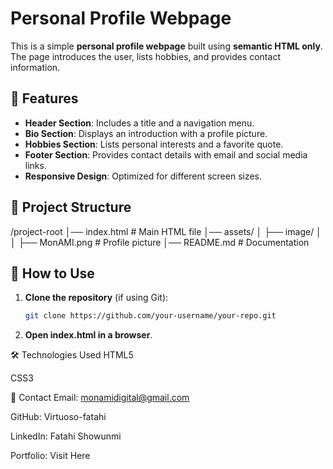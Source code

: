 # Personal Profile Webpage

This is a simple **personal profile webpage** built using **semantic HTML only**. The page introduces the user, lists hobbies, and provides contact information.

## 📌 Features
- **Header Section**: Includes a title and a navigation menu.
- **Bio Section**: Displays an introduction with a profile picture.
- **Hobbies Section**: Lists personal interests and a favorite quote.
- **Footer Section**: Provides contact details with email and social media links.
- **Responsive Design**: Optimized for different screen sizes.

## 📂 Project Structure
/project-root │── index.html # Main HTML file │── assets/ │ ├── image/ │ │ ├── MonAMI.png # Profile picture │── README.md # Documentation


## 🚀 How to Use
1. **Clone the repository** (if using Git):  
   ```bash
   git clone https://github.com/your-username/your-repo.git

2. **Open index.html in a browser**.

🛠 Technologies Used
HTML5

CSS3

📧 Contact
Email: monamidigital@gmail.com

GitHub: Virtuoso-fatahi

LinkedIn: Fatahi Showunmi

Portfolio: Visit Here